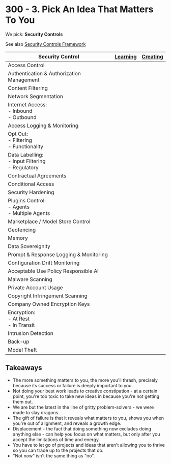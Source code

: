 # 300 - 3. Pick An Idea That Matters To You

We pick: **Security Controls**

See also [Security Controls Framework](https://securecontrolsframework.com/)

| Security Control | [Learning](https://github.com/vanHeemstraSystems/learning-security-controls) | [Creating](https://github.com/vanHeemstraSystems/creating-security-controls) |
| --- | --- | --- | 
| Access Control | | |
| Authentication & Authorization Management | | |
| Content Filtering | | |
| Network Segmentation | | |
| Internet Access:<br>- Inbound<br>- Outbound | | |
| Access Logging & Monitoring | | |
| Opt Out:<br>- Filtering<br>- Functionality | | |
| Data Labelling:<br>- Input Filtering<br>- Regulatory | | |
| Contractual Agreements | | |
| Conditional Access | | |
| Security Hardening | | |
| Plugins Control:<br>- Agents<br>- Multiple Agents | | |
| Marketplace / Model Store Control | | |
| Geofencing | | |
| Memory | | |
| Data Sovereignity | | |
| Prompt & Response Logging & Monitoring | | |
| Configuration Drift Monitoring | | |
| Acceptable Use Policy Responsible AI | | |
| Malware Scanning | | |
| Private Account Usage | | |
| Copyright Infringement Scanning | | |
| Company Owned Encryption Keys | | |
| Encryption:<br>- At Rest<br>- In Transit | | |
| Intrusion Detection | | |
| Back-up | | |
| Model Theft | | |

## Takeaways

- The more something matters to you, the more you'll thrash, precisely because its success or failure is deeply important to you.
- Not doing your best work leads to creative constipation - at a certain point, you're too toxic to take new ideas in because you're not getting them out.
- We are but the latest in the line of gritty problem-solvers - we were made to slay dragons.
- The gift of failure is that it reveals what matters to you, shows you when you're out of alignment, and reveals a growth edge.
- Displacement - the fact that doing something now excludes doing anything else - can help you focus on what matters, but only after you accept the limitations of time and energy.
- You have to let go of projects and ideas that aren't allowing you to thrive so you can trade up to the projects that do.
- "Not now" isn't the same thing as "no".
